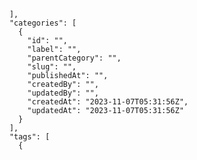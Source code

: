         ],
        "categories": [
          {
            "id": "",
            "label": "",
            "parentCategory": "",
            "slug": "",
            "publishedAt": "",
            "createdBy": "",
            "updatedBy": "",
            "createdAt": "2023-11-07T05:31:56Z",
            "updatedAt": "2023-11-07T05:31:56Z"
          }
        ],
        "tags": [
          {
